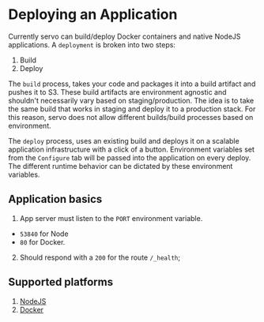 # Deploying an Application

Currently servo can build/deploy Docker containers and native NodeJS applications.
A `deployment` is broken into two steps:

1. Build
2. Deploy

The `build` process, takes your code and packages it into a build artifact and pushes it to S3. These build artifacts are environment agnostic and shouldn't necessarily vary based on staging/production. The idea is to take the same build that works in staging and deploy it to a production stack. For this reason, servo does not allow different builds/build processes based on environment.

The `deploy` process, uses an existing build and deploys it on a scalable application infrastructure with a click of a button. Environment variables set from the `Configure` tab will be passed into the application on every deploy. The different runtime behavior can be dictated by these environment variables.

## Application basics

1. App server must listen to the `PORT` environment variable.
  * `53840` for Node 
  * `80` for Docker.
2. Should respond with a `200` for the route `/_health`;

## Supported platforms
1. [NodeJS](NodeJS.md)
2. [Docker](Docker.md)
